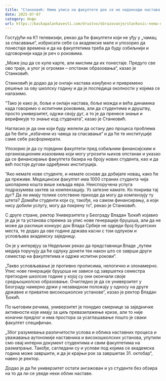 ```yaml
---
title: "Станковић: Нема уписа на факултете док се не надокнади настава и одрже испити"
date: 2025-07-07
category: Инфо
url: https://backapalankavesti.com/drustvo/obrazovanje/stankovic-nema-upisa-na-fakultete-dok-se-ne-nadoknadi-nastava-i-odrze-ispiti/
---
```


Гостујући на К1 телевизији, рекао да ће факултети који не уђу у „чамац за спасавање“, избрисати себе са академске мапе и упозорио да понестаје времена и да на факултетима треба да буду озбиљнији и одговорнији када је реч о роковима.

„Може још да се купе карте, али мислим да их понестаје. Предуго све ово траје, а улог је огроман – опстанак образовања“, казао је Станковић.

Станковић је додао да је онлајн настава изнуђено и привремено решење за ову школску годину и да је последица околности у којима се налазимо.

“Тако је како је, боље и онлајн настава, боље можда и већа динамика када говоримо о испитним роковима, али да студентима и друштву, просто универзитет, одужи своју дуг, а то је да пренесе знање и верификује то знање код студената“, казао је Станковић.

Нагласио је да они који буду желели да остану део процеса проблема да ће бити „избачени из чамца за спасавање“ и да ће те институције саме себе расформирати.

Упозорио је да су поједини факултети пред озбиљним финансијским и организационим изазовима који могу угрозити њихов опстанак и указао да се финансирање факултета базира на броју нових студента, као и да већ постоје дугови одређених институција.

“Ако немате нове студенте, и немате основе да добијате новац, како ће да преживе. Медицински факултет има 1000 страних студента чија школарина кошта више хиљада евра. Неиспоручена услуга подразумева захтев за компензацију. Уз затезне камате. Ко покрива тај дуг? Да ли имају толике сопствене приходе да могу да компензују ту штета? Домаћи студенти који су, такође, на самом финансирању, а који нису добили услугу, могу да покрену то“, рекао је Станковић.

С друге стране, ректор Универзитета у Београду Владан Ђокић изјавио је да је та установа спремна за упис нове генерације бруцоша, али да не може да распише конкурс док Влада Србије не одреди број буџетских места, те додао да ове године држава касни с том одлуком и условљава академску заједницу.

Он је у интервјуу за Недељник рекао да представници Владе „путем медија поручују да ће одлуку донети тек након што се заврши други семестар на факултетима и одрже испитни рокови“.

„Такво условљавање је противно прописима, нелогично и злонамерно. Упис нове генерације бруцоша не зависи од завршетка семестра претходне школске године у којој су они окончали своје средњошколско образовање. Очигледно је да се универзитет у Београду намерно држи у незавидном положају у односу на друге државне и приватне високошколске установе“, казао је ректор Владан Ђокић.

По његовим речима, универзитет је понудио смернице за заједничке активности које имају за циљ превазилажење кризе, али то није коначни предлог и има простора за усаглашавање пошто је сваки факултет специфичан.

„Због разумевања различитости услова и облика наставних процеса и уважавања аутономије наставника и високошколских установа, упутили смо овај интерни документ студентима и свим факултетима на разматрање. Такође, сагледани су и услови под којима се академска година може завршити, и да је крајњи рок за завршетак 31. октобар“, навео је ректор.

Додао је да ће универзитет остати ангажован и уз студенте без обзира на то да ли се уведе неки облик наставе.
